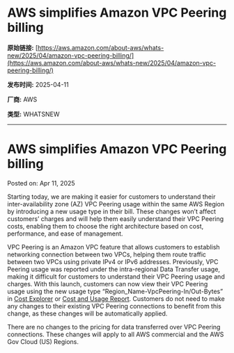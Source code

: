 # AWS simplifies Amazon VPC Peering billing

**原始链接:** [https://aws.amazon.com/about-aws/whats-new/2025/04/amazon-vpc-peering-billing/](https://aws.amazon.com/about-aws/whats-new/2025/04/amazon-vpc-peering-billing/)

**发布时间:** 2025-04-11

**厂商:** AWS

**类型:** WHATSNEW

---
# AWS simplifies Amazon VPC Peering billing

Posted on: Apr 11, 2025 

Starting today, we are making it easier for customers to understand their inter-availability zone (AZ) VPC Peering usage within the same AWS Region by introducing a new usage type in their bill. These changes won’t affect customers’ charges and will help them easily understand their VPC Peering costs, enabling them to choose the right architecture based on cost, performance, and ease of management.  
  
VPC Peering is an Amazon VPC feature that allows customers to establish networking connection between two VPCs, helping them route traffic between two VPCs using private IPv4 or IPv6 addresses. Previously, VPC Peering usage was reported under the intra-regional Data Transfer usage, making it difficult for customers to understand their VPC Peering usage and charges. With this launch, customers can now view their VPC Peering usage using the new usage type “Region_Name-VpcPeering-In/Out-Bytes” in [Cost Explorer](https://aws.amazon.com/aws-cost-management/aws-cost-explorer/) or [Cost and Usage Report](https://aws.amazon.com/aws-cost-management/aws-cost-and-usage-reporting/). Customers do not need to make any changes to their existing VPC Peering connections to benefit from this change, as these changes will be automatically applied.  
  
There are no changes to the pricing for data transferred over VPC Peering connections. These changes will apply to all AWS commercial and the AWS Gov Cloud (US) Regions.  

